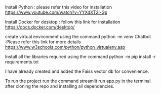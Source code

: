Install Python : please refer this video for installation https://www.youtube.com/watch?v=YYXdXT2l-Gg

Install Docker for desktop : follow this link for installation https://docs.docker.com/desktop/

create virtual environment using the command python -m venv Chatbot :Please refer this link for more details https://www.w3schools.com/python/python_virtualenv.asp

Install all the libraries required using the command python -m pip install -r requirements.txt

I have already created and added the Faiss vector db for convenience. 

To run the project run the command streamlit run app.py in the terminal after cloning the repo and installing all dependencies.


